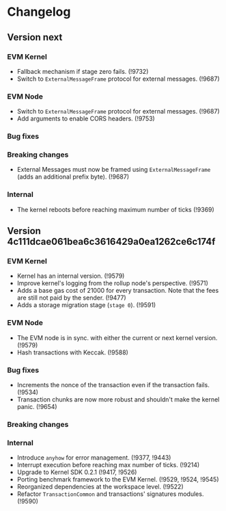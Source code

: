 # Changelog

## Version next

### EVM Kernel

- Fallback mechanism if stage zero fails. (!9732)
- Switch to `ExternalMessageFrame` protocol for external messages. (!9687)

### EVM Node

- Switch to `ExternalMessageFrame` protocol for external messages. (!9687)
- Add arguments to enable CORS headers. (!9753)

### Bug fixes

### Breaking changes

- External Messages must now be framed using `ExternalMessageFrame` (adds an additional prefix byte). (!9687)

### Internal
- The kernel reboots before reaching maximum number of ticks (!9369)

## Version 4c111dcae061bea6c3616429a0ea1262ce6c174f

### EVM Kernel

- Kernel has an internal version. (!9579)
- Improve kernel's logging from the rollup node's perspective. (!9571)
- Adds a base gas cost of 21000 for every transaction. Note that the fees are
  still not paid by the sender. (!9477)
- Adds a storage migration stage (`stage 0`). (!9591)

### EVM Node

- The EVM node is in sync. with either the current or next kernel version. (!9579)
- Hash transactions with Keccak. (!9588)

### Bug fixes

- Increments the nonce of the transaction even if the transaction fails. (!9534)
- Transaction chunks are now more robust and shouldn't make the kernel
  panic. (!9654)

### Breaking changes

### Internal

- Introduce `anyhow` for error management. (!9377, !9443)
- Interrupt execution before reaching max number of ticks. (!9214)
- Upgrade to Kernel SDK 0.2.1 (!9417, !9526)
- Porting benchmark framework to the EVM Kernel. (!9529, !9524, !9545)
- Reorganized dependencies at the workspace level. (!9522)
- Refactor `TransactionCommon` and transactions' signatures modules. (!9590)

